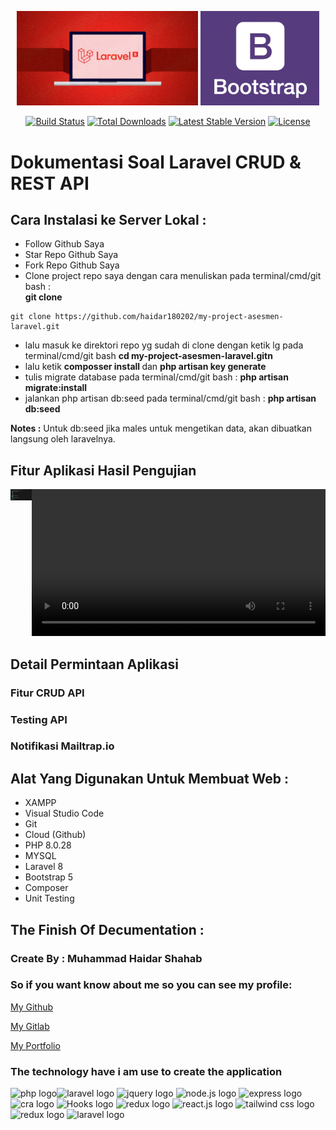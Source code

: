 <p align="center"><a href="https://laravel.com" target="_blank"><img src="./assetsdocumentasi/laravel-image.png" width="290"></a>
<a href="https://getbootstrap.com" target="_blank"><img src="./assetsdocumentasi/bootsrap-image.png" width="190"></a>
</p>

<p align="center">
<a href="https://travis-ci.org/laravel/framework"><img src="https://travis-ci.org/laravel/framework.svg" alt="Build Status"></a>
<a href="https://packagist.org/packages/laravel/framework"><img src="https://img.shields.io/packagist/dt/laravel/framework" alt="Total Downloads"></a>
<a href="https://packagist.org/packages/laravel/framework"><img src="https://img.shields.io/packagist/v/laravel/framework" alt="Latest Stable Version"></a>
<a href="https://packagist.org/packages/laravel/framework"><img src="https://img.shields.io/packagist/l/laravel/framework" alt="License"></a>
</p>

# Dokumentasi Soal Laravel CRUD & REST API

## Cara Instalasi ke Server Lokal :

-   Follow Github Saya
-   Star Repo Github Saya
-   Fork Repo Github Saya
-   Clone project repo saya dengan cara menuliskan pada terminal/cmd/git bash :<br> <b>git clone</b>
``````
git clone https://github.com/haidar180202/my-project-asesmen-laravel.git
`````` 
-   lalu masuk ke direktori repo yg sudah di clone dengan ketik lg pada terminal/cmd/git bash <b>cd my-project-asesmen-laravel.gitn</b>
-   lalu ketik <b>composser install </b> dan <b>php artisan key generate</b>
-   tulis migrate database pada terminal/cmd/git bash : <b>php artisan migrate:install</b>
-   jalankan php artisan db:seed pada terminal/cmd/git bash : <b>php artisan db:seed</b>

<b>Notes :</b> Untuk db:seed jika males untuk mengetikan data, akan dibuatkan langsung oleh laravelnya.

## Fitur Aplikasi Hasil Pengujian

<div style="display: flex;">
  <div style="flex: 50%;">
  <center>
  <img src="./assetsdocumentasi/hasil-testing-api.png" alt="Hasil Testing API" >
  </center> 
  </div>
  <div style="flex: 50%;">
    <center>
        <video controls width="470">
        <source src="./assetsdocumentasi/myprojectsimulation.mp4" type="video/mp4">
        Your browser does not support the video tag.
        </video>
    <center>
  </div>
</div>


## Detail Permintaan Aplikasi 
### Fitur CRUD API
### Testing API
### Notifikasi Mailtrap.io

## Alat Yang Digunakan Untuk Membuat Web :

-   XAMPP
-   Visual Studio Code
-   Git
-   Cloud (Github)
-   PHP 8.0.28
-   MYSQL 
-   Laravel 8
-   Bootstrap 5
-   Composer
-   Unit Testing


## The Finish Of Decumentation :

### Create By : Muhammad Haidar Shahab

### So if you want know about me so you can see my profile:

[My Github](https://github.com/haidar180202)

[My Gitlab](https://gitlab.com/haidar1802/myapp)

[My Portfolio](https://profile-muhammad-haidar-shahab.netlify.app/)


### The technology have i am use to create the application

<img src="https://img.shields.io/badge/-Php-05122A?style=flat&logo=php" width="60" height="auto" alt="php logo"><img src="https://img.shields.io/badge/-Laravel-05122A?style=flat&logo=laravel" width="90" height="auto" alt="laravel logo"> <img src="https://img.shields.io/badge/-Jquery-05122A?style=flat&logo=jquery" width="80" height="auto" alt="jquery logo"> <img src="https://img.shields.io/badge/-Node Js-05122A?style=flat&logo=node.js" width="90" height="auto" alt="node.js logo"> <img src="https://img.shields.io/badge/-Express Js-05122A?style=flat&logo=express" width="98" height="auto" alt="express logo">
<img src="https://img.shields.io/badge/-CRA-05122A?style=flat&logo=create-react-app" width="60" height="25" alt="cra logo">  <img src="https://img.shields.io/badge/-React Hooks-05122A?style=flat&logo=react hooks" width="80" height="25" alt="Hooks logo">  <img src="https://img.shields.io/badge/-CSS-05122A?style=flat&logo=css3" width="60" height="25" alt="redux logo">  <img src="https://img.shields.io/badge/-React Js-05122A?style=flat&logo=react" width="100" height="auto" alt="react.js logo">  <img src="https://img.shields.io/badge/-Tailwind Css-05122A?style=flat&logo=tailwind css" width="130" height="auto" alt="tailwind css logo">  <img src="https://img.shields.io/badge/-Redux-05122A?style=flat&logo=redux" width="80" height="auto" alt="redux logo">  <img src="https://img.shields.io/badge/-Pnpm-05122A?style=flat&logo=pnpm" width="75" height="auto" alt="laravel logo">